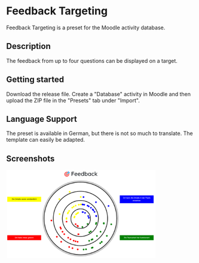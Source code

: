 # Feedback Targeting

Feedback Targeting is a preset for the Moodle activity database.

## Description

The feedback from up to four questions can be displayed on a target.

## Getting started

Download the release file. Create a "Database" activity in Moodle and then upload the ZIP file in the "Presets" tab under "Import".

## Language Support

The preset is available in German, but there is not so much to translate. The template can easily be adapted.

## Screenshots

<img width="400" alt="list view" src="/screenshots/listenansicht.png">